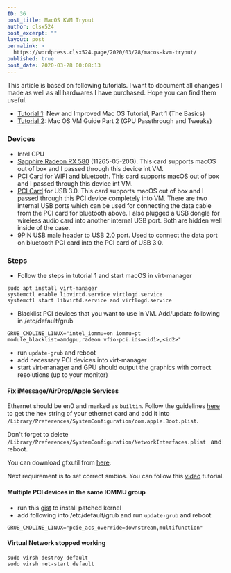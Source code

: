 ```yaml
---
ID: 36
post_title: MacOS KVM Tryout
author: clsx524
post_excerpt: ""
layout: post
permalink: >
  https://wordpress.clsx524.page/2020/03/28/macos-kvm-tryout/
published: true
post_date: 2020-03-28 00:08:13
---
```

<!-- wp:paragraph {"align":null} -->
<p>This article is based on following tutorials. I want to document all changes I made as well as all hardwares I have purchased. Hope you can find them useful.</p>
<!-- /wp:paragraph -->

<!-- wp:list -->
<ul><li><a href="https://passthroughpo.st/new-and-improved-mac-os-tutorial-part-1-the-basics/">Tutorial 1</a>: New and Improved Mac OS Tutorial, Part 1 (The Basics)</li><li><a href="https://passthroughpo.st/mac-os-vm-guide-part-2-gpu-passthrough-and-tweaks/">Tutorial 2</a>: Mac OS VM Guide Part 2 (GPU Passthrough and Tweaks)</li></ul>
<!-- /wp:list -->

<!-- wp:heading {"level":3} -->
<h3>Devices</h3>
<!-- /wp:heading -->

<!-- wp:list -->
<ul><li>Intel CPU</li><li><a href="https://www.amazon.com/Sapphire-11265-05-20G-Backplate-Graphics-Graphic/dp/B06ZZ6FMF8/">Sapphire Radeon RX 580</a> (11265-05-20G). This card supports macOS out of box and I passed through this device int VM.</li><li><a href="https://www.amazon.com/gp/product/B07T9JD93Y">PCI Card</a> for WIFI and bluetooth. This card supports macOS out of box and I passed through this device int VM.</li><li><a href="https://www.amazon.com/gp/product/B00FPIMICA">PCI Card</a> for USB 3.0. This card supports macOS out of box and I passed through this PCI device completely into VM. There are two internal USB ports which can be used for connecting the data cable from the PCI card for bluetooth above. I also plugged a USB dongle for wireless audio card into another internal USB port. Both are hidden well inside of the case.</li><li>9PIN USB male header to USB 2.0 port. Used to connect the data port on bluetooth PCI card into the PCI card of USB 3.0. </li></ul>
<!-- /wp:list -->

<!-- wp:heading {"level":3} -->
<h3>Steps </h3>
<!-- /wp:heading -->

<!-- wp:list -->
<ul><li>Follow the steps in tutorial 1 and start macOS in virt-manager</li></ul>
<!-- /wp:list -->

<!-- wp:code -->
<pre class="wp-block-code"><code>sudo apt install virt-manager
systemctl enable libvirtd.service virtlogd.service
systemctl start libvirtd.service and virtlogd.service</code></pre>
<!-- /wp:code -->

<!-- wp:list -->
<ul><li>Blacklist PCI devices that you want to use in VM. Add/update following in /etc/default/grub</li></ul>
<!-- /wp:list -->

<!-- wp:code -->
<pre class="wp-block-code"><code>GRUB_CMDLINE_LINUX="intel_iommu=on iommu=pt module_blacklist=amdgpu,radeon vfio-pci.ids=&lt;id1>,&lt;id2>"</code></pre>
<!-- /wp:code -->

<!-- wp:list -->
<ul><li>run <code>update-grub</code> and reboot</li><li>add necessary PCI devices into virt-manager</li><li>start virt-manager and GPU should output the graphics with correct resolutions (up to your monitor)</li></ul>
<!-- /wp:list -->

<!-- wp:heading {"level":4} -->
<h4>Fix <strong>iMessage/AirDrop/Apple Services</strong></h4>
<!-- /wp:heading -->

<!-- wp:paragraph -->
<p>Ethernet should be en0 and marked as <code>builtin</code>. Follow the guidelines <a href="https://www.insanelymac.com/forum/topic/114349-how-to-ethernet-efi-strings-device-properties/">here</a> to get the hex string of your ethernet card and add it into <code>/Library/Preferences/SystemConfiguration/com.apple.Boot.plist</code>.</p>
<!-- /wp:paragraph -->

<!-- wp:paragraph -->
<p>Don't forget to delete <code>/Library/Preferences/SystemConfiguration/NetworkInterfaces.plist </code> and reboot.</p>
<!-- /wp:paragraph -->

<!-- wp:paragraph -->
<p>You can download gfxutil from <a href="https://github.com/acidanthera/gfxutil/releases">here</a>.</p>
<!-- /wp:paragraph -->

<!-- wp:paragraph -->
<p>Next requirement is to set correct smbios. You can follow this <a href="https://www.youtube.com/watch?v=3xn9CpRjkf4">video</a> tutorial.</p>
<!-- /wp:paragraph -->

<!-- wp:heading {"level":4} -->
<h4><strong>Multiple PCI devices in the same IOMMU group</strong></h4>
<!-- /wp:heading -->

<!-- wp:list -->
<ul><li>run this <a href="https://gist.github.com/mdPlusPlus/031ec2dac2295c9aaf1fc0b0e808e21a">gist</a> to install patched kernel</li><li>add following into /etc/default/grub and run <code>update-grub</code> and reboot</li></ul>
<!-- /wp:list -->

<!-- wp:code -->
<pre class="wp-block-code"><code>GRUB_CMDLINE_LINUX="pcie_acs_override=downstream,multifunction"</code></pre>
<!-- /wp:code -->

<!-- wp:heading {"level":4} -->
<h4>Virtual Network stopped working</h4>
<!-- /wp:heading -->

<!-- wp:code -->
<pre class="wp-block-code"><code>sudo virsh destroy default
sudo virsh net-start default</code></pre>
<!-- /wp:code -->
